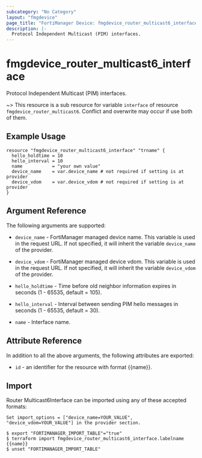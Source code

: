 ```yaml
---
subcategory: "No Category"
layout: "fmgdevice"
page_title: "FortiManager Device: fmgdevice_router_multicast6_interface"
description: |-
  Protocol Independent Multicast (PIM) interfaces.
---
```


# fmgdevice_router_multicast6_interface
Protocol Independent Multicast (PIM) interfaces.

~> This resource is a sub resource for variable `interface` of resource `fmgdevice_router_multicast6`. Conflict and overwrite may occur if use both of them.



## Example Usage

```hcl
resource "fmgdevice_router_multicast6_interface" "trname" {
  hello_holdtime = 10
  hello_interval = 10
  name           = "your own value"
  device_name    = var.device_name # not required if setting is at provider
  device_vdom    = var.device_vdom # not required if setting is at provider
}
```

## Argument Reference


The following arguments are supported:

* `device_name` - FortiManager managed device name. This variable is used in the request URL. If not specified, it will inherit the variable `device_name` of the provider.
* `device_vdom` - FortiManager managed device vdom. This variable is used in the request URL. If not specified, it will inherit the variable `device_vdom` of the provider.

* `hello_holdtime` - Time before old neighbor information expires in seconds (1 - 65535, default = 105).
* `hello_interval` - Interval between sending PIM hello messages in seconds (1 - 65535, default = 30).
* `name` - Interface name.


## Attribute Reference

In addition to all the above arguments, the following attributes are exported:
* `id` - an identifier for the resource with format {{name}}.

## Import

Router Multicast6Interface can be imported using any of these accepted formats:
```
Set import_options = ["device_name=YOUR_VALUE", "device_vdom=YOUR_VALUE"] in the provider section.

$ export "FORTIMANAGER_IMPORT_TABLE"="true"
$ terraform import fmgdevice_router_multicast6_interface.labelname {{name}}
$ unset "FORTIMANAGER_IMPORT_TABLE"
```

